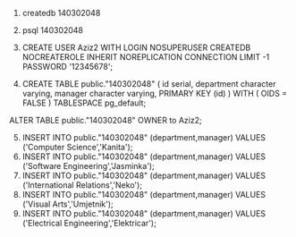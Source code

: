 1. createdb 140302048

2. psql 140302048

3. CREATE USER Aziz2 WITH
	LOGIN
	NOSUPERUSER
	CREATEDB
	NOCREATEROLE
	INHERIT
	NOREPLICATION
	CONNECTION LIMIT -1
	PASSWORD '12345678';

4. CREATE TABLE public."140302048"
(
    id serial,
    department character varying,
    manager character varying,
    PRIMARY KEY (id)
)
WITH (
    OIDS = FALSE
)
TABLESPACE pg_default;

ALTER TABLE public."140302048"
    OWNER to Aziz2;

5. INSERT INTO public."140302048" (department,manager) VALUES ('Computer Science','Kanita');
6. INSERT INTO public."140302048" (department,manager) VALUES ('Software Engineering','Jasminka');
7. INSERT INTO public."140302048" (department,manager) VALUES ('International Relations','Neko');
8. INSERT INTO public."140302048" (department,manager) VALUES ('Visual Arts','Umjetnik');
9. INSERT INTO public."140302048" (department,manager) VALUES ('Electrical Engineering','Elektricar');